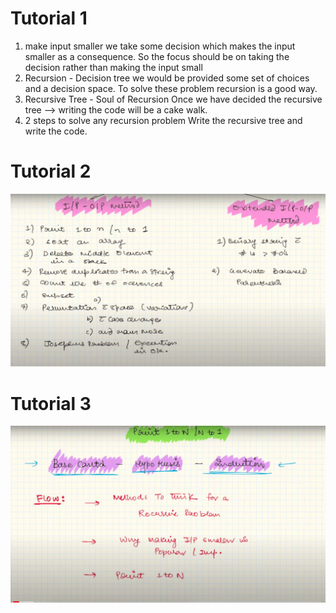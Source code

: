 # Tutorial 1
1. make input smaller
    we take some decision which makes the input smaller as a consequence. So the focus should be on taking the decision rather than making the input small
2. Recursion - Decision tree
    we would be provided some set of choices and a decision space. To solve these problem recursion is a good way.
3. Recursive Tree - Soul of Recursion
    Once we have decided the recursive tree --> writing the code will be a cake walk.
4. 2 steps to solve any recursion problem
    Write the recursive tree and write the code.

# Tutorial 2
![Recursion types](snapshots/Types_of_recursion_problems.png?raw=true "Title")

# Tutorial 3
![Recursion types](snapshots/Hypothesis_induction.png?raw=true "Title")